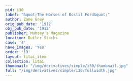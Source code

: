 ```yaml
---
pid: i30
label: "&quot;The Horses of Bostil Ford&quot;"
author: Zane Grey
orig_pub_date: '1912'
obj_pub_date: '1912'
publisher: Munsey's Magazine
location: Butler Stacks
case: '4'
have_images: 'Yes'
order: '19'
layout: litai_item
collection: litai
thumbnail: "/img/derivatives/simple/i30/thumbnail.jpg"
full: "/img/derivatives/simple/i30/fullwidth.jpg"
---
```

